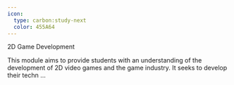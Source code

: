 ```yaml
---
icon:
  type: carbon:study-next
  color: 455A64
---
```

2D Game Development

This module aims to provide students with an understanding of the development of 2D video games and the game industry. It seeks to develop their techn ... 
